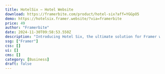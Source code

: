 ```yaml
---
title: HotelSix — Hotel Website
download: https://framerbite.com/product/hotel-six?aff=YGGpO5
demo: https://hotelsix.framer.website/?via=framerbite
price: 49
author: "Framerbite"
date: 2024-11-30T09:58:53.550Z
description: "Introducing Hotel Six, the ultimate solution for Framer website developers catering to luxury resort and hotel clients. Say goodbye to design struggles and hello to seamless elegance."
ssg: ["Framer"]
css: []
ui: []
cms: []
category: [Business]
draft: false
---
```

